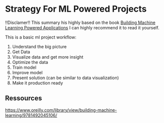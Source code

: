 # Strategy For ML Powered Projects

!!Disclamer!!
This summary his highly based on the book [Building Machine Learning Powered Applications](https://www.oreilly.com/library/view/building-machine-learning/9781492045106/)
I can highly recommend it to read it yourself.

This is a basic ml project workflow:
1.  Understand the big picture
2.  Get Data
3.  Visualize data and get more insight
4.  Optimize the data
5.  Train model
6.  Improve model
7.  Present solution (can be similar to data visualization)
8.  Make it production ready

## Ressources
https://www.oreilly.com/library/view/building-machine-learning/9781492045106/